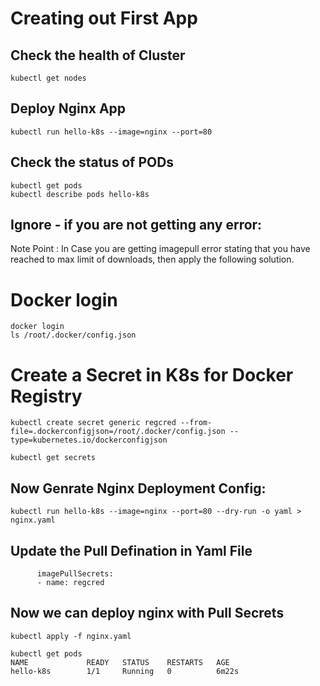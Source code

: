 # Creating out First App

## Check the health of Cluster
```
kubectl get nodes
```

## Deploy Nginx App
```
kubectl run hello-k8s --image=nginx --port=80
```

## Check the status of PODs
```
kubectl get pods
kubectl describe pods hello-k8s
```



## Ignore - if you are not getting any error:

Note Point : In Case you are getting imagepull error stating that you have reached to max limit of downloads, then apply the following solution. 

# Docker login
```
docker login
ls /root/.docker/config.json
```

# Create a Secret in K8s for Docker Registry
```
kubectl create secret generic regcred --from-file=.dockerconfigjson=/root/.docker/config.json --type=kubernetes.io/dockerconfigjson

kubectl get secrets
```


## Now Genrate Nginx Deployment Config:
```
kubectl run hello-k8s --image=nginx --port=80 --dry-run -o yaml > nginx.yaml
```

## Update the Pull Defination in Yaml File 
```
      imagePullSecrets:
      - name: regcred
```

## Now we can deploy nginx with Pull Secrets
```
kubectl apply -f nginx.yaml
```


```
kubectl get pods
NAME             READY   STATUS    RESTARTS   AGE
hello-k8s        1/1     Running   0          6m22s
```
